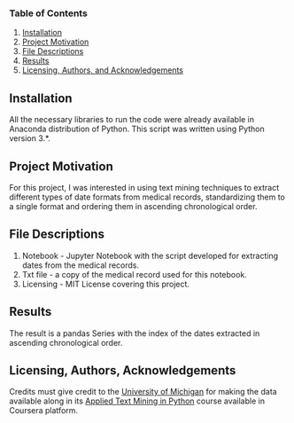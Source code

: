 
### Table of Contents

1. [Installation](#installation)
2. [Project Motivation](#motivation)
3. [File Descriptions](#files)
4. [Results](#results)
5. [Licensing, Authors, and Acknowledgements](#licensing)

## Installation <a name="installation"></a>

All the necessary libraries to run the code were already available in Anaconda distribution of Python. This script was written using Python version 3.*.

## Project Motivation<a name="motivation"></a>

For this project, I was interested in using text mining techniques to extract different types of date formats from medical records, standardizing them to a single format and ordering them in ascending chronological order.

## File Descriptions <a name="files"></a>

1. Notebook - Jupyter Notebook with the script developed for extracting dates from the medical records.
2. Txt file - a copy of the medical record used for this notebook.
3. Licensing - MIT License covering this project.

## Results<a name="results"></a>

The result is a pandas Series with the index of the dates extracted in ascending chronological order.

## Licensing, Authors, Acknowledgements<a name="licensing"></a>

Credits must give credit to the [University of Michigan](https://umich.edu/) for making the data available along in its [Applied Text Mining in Python](https://www.coursera.org/learn/python-text-mining) course available in Coursera platform.
